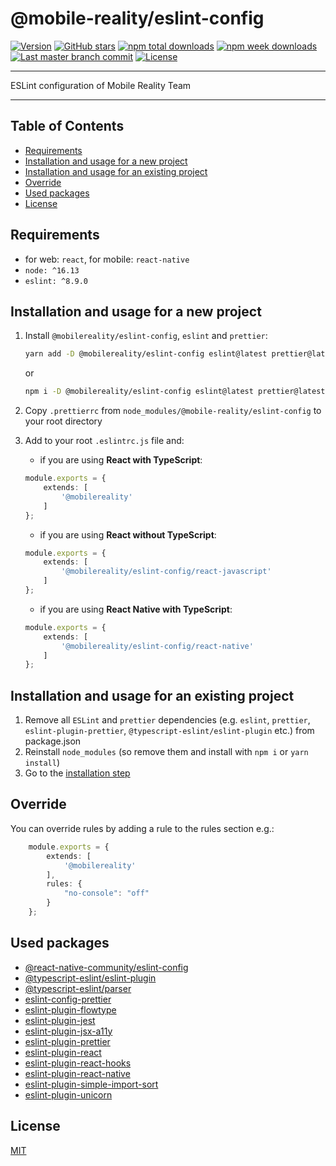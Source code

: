 # @mobile-reality/eslint-config
[![Version](https://img.shields.io/npm/v/@mobile-reality/eslint-config?style=for-the-badge)](https://www.npmjs.com/package/@mobile-reality/eslint-config)
[![GitHub stars](https://img.shields.io/github/stars/MobileReality/eslint-config?style=for-the-badge)](https://github.com/MobileReality/react-native-select-pro/stargazers)
[![npm total downloads](https://img.shields.io/npm/dt/@mobile-reality/eslint-config?style=for-the-badge)](https://www.npmjs.com/package/@mobile-reality/eslint-config)
[![npm week downloads](https://img.shields.io/npm/dw/@mobile-reality/eslint-config?style=for-the-badge)](https://www.npmjs.com/package/@mobile-reality/eslint-config)
[![Last master branch commit](https://img.shields.io/github/last-commit/MobileReality/eslint-config/master?style=for-the-badge)](https://github.com/MobileReality/eslint-config/commits/master)
[![License](https://img.shields.io/github/license/MobileReality/eslint-config?style=for-the-badge)](https://github.com/MobileReality/eslint-config/blob/master/LICENSE.md)

---

ESLint configuration of Mobile Reality Team

---

## Table of Contents
- [Requirements](#requirements)
- [Installation and usage for a new project](#installation-and-usage-for-a-new-project)
- [Installation and usage for an existing project](#installation-and-usage-for-an-existing-project)
- [Override](#override)
- [Used packages](#used-packages)
- [License](#license)

## Requirements
* for web: `react`, for mobile: `react-native`
* `node: ^16.13`
* `eslint: ^8.9.0`

## Installation and usage for a new project
1. Install `@mobilereality/eslint-config`, `eslint` and `prettier`:
    ```sh
    yarn add -D @mobilereality/eslint-config eslint@latest prettier@latest
    ```
    or
    ```sh
    npm i -D @mobilereality/eslint-config eslint@latest prettier@latest
    ```

2. Copy `.prettierrc` from `node_modules/@mobile-reality/eslint-config` to your root directory
3. Add to your root `.eslintrc.js` file and:
   * if you are using **React with TypeScript**:
    ```typescript jsx
    module.exports = {
        extends: [
            '@mobilereality'
        ]
    };
    ```
   * if you are using **React without TypeScript**:
    ```typescript jsx
    module.exports = {
        extends: [
            '@mobilereality/eslint-config/react-javascript'
        ]
    };
    ```
    * if you are using **React Native with TypeScript**:
    ```typescript jsx
    module.exports = {
        extends: [
            '@mobilereality/eslint-config/react-native'
        ]
    };
    ```
   
## Installation and usage for an existing project
1. Remove all `ESLint` and `prettier` dependencies (e.g. `eslint`, `prettier`, `eslint-plugin-prettier`, `@typescript-eslint/eslint-plugin` etc.) from package.json
2. Reinstall `node_modules` (so remove them and install with `npm i` or `yarn install`)
3. Go to the [installation step](#installation-and-usage-for-a-new-project)

## Override
You can override rules by adding a rule to the rules section e.g.:
```typescript jsx
    module.exports = {
        extends: [
            '@mobilereality'
        ],
        rules: {
            "no-console": "off"
        }
    };
```

## Used packages
* [@react-native-community/eslint-config](https://github.com/facebook/react-native/tree/HEAD/packages/eslint-config-react-native-community)
* [@typescript-eslint/eslint-plugin](https://github.com/typescript-eslint/typescript-eslint/tree/main/packages/eslint-plugin)
* [@typescript-eslint/parser](https://github.com/typescript-eslint/typescript-eslint/tree/main/packages/parser)
* [eslint-config-prettier](https://github.com/prettier/eslint-config-prettier)
* [eslint-plugin-flowtype](https://github.com/gajus/eslint-plugin-flowtype)
* [eslint-plugin-jest](https://github.com/jest-community/eslint-plugin-jest)
* [eslint-plugin-jsx-a11y](https://github.com/jsx-eslint/eslint-plugin-jsx-a11y)
* [eslint-plugin-prettier](https://github.com/prettier/eslint-plugin-prettier)
* [eslint-plugin-react](https://github.com/yannickcr/eslint-plugin-react)
* [eslint-plugin-react-hooks](https://github.com/facebook/react/tree/main/packages/eslint-plugin-react-hooks)
* [eslint-plugin-react-native](https://github.com/intellicode/eslint-plugin-react-native)
* [eslint-plugin-simple-import-sort](https://github.com/lydell/eslint-plugin-simple-import-sort)
* [eslint-plugin-unicorn](https://github.com/sindresorhus/eslint-plugin-unicorn)

## License

[MIT](LICENSE.md)

